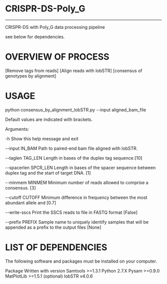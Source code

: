 # CRISPR-DS-Poly_G
---------------------
CRISPR-DS with Poly_G data processing pipeline



see below for dependencies.

# OVERVIEW OF PROCESS
[Remove tags from reads]
[Align reads with lobSTR]
[consensus of genotypes by alignment]

# USAGE
python consensus_by_alignment_lobSTR.py --input aligned_bam_file

Default values are indicated with brackets.

Arguments:

-h Show this help message and exit

--input IN_BAM Path to paired-end bam file aligned with lobSTR.

--taglen TAG_LEN Length in bases of the duplex tag sequence.[10]

--spacerlen SPCR_LEN Length in bases of the spacer sequence between duplex tag and the start of target DNA. [1]

--minmem MINMEM Minimum number of reads allowed to comprise a consensus. [3]

--cutoff CUTOFF Minimum difference in frequency between the most abundant allele and  [0.7]

--write-sscs Print the SSCS reads to file in FASTQ format [False]

--prefix PREFIX Sample name to uniquely identify samples that will be appended as a prefix to the output files [None]


# LIST OF DEPENDENCIES 
The following software and packages must be installed on your computer.

Package	Written with version
Samtools	>=1.3.1
Python	2.7.X
Pysam	>=0.9.0
MatPlotLib	>=1.5.1 (optional)
lobSTR  v4.0.6
